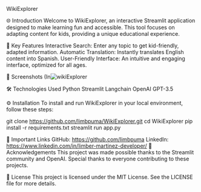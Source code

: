 WikiExplorer

🌐 Introduction
Welcome to WikiExplorer, an interactive Streamlit application designed to make learning fun and accessible. This tool focuses on adapting content for kids, providing a unique educational experience.


🚀 Key Features
Interactive Search: Enter any topic to get kid-friendly, adapted information.
Automatic Translation: Instantly translates English content into Spanish.
User-Friendly Interface: An intuitive and engaging interface, optimized for all ages.

📸 Screenshots
(In![wikiExplorer](https://github.com/limbpuma/WikiexplorerKid/assets/60944076/93a0a30b-c5e9-4c16-be50-a4856a49d3a2)

🛠️ Technologies Used
Python
Streamlit
Langchain
OpenAI GPT-3.5

⚙️ Installation
To install and run WikiExplorer in your local environment, follow these steps:

git clone https://github.com/limbpuma/WikiExplorer.git
cd WikiExplorer
pip install -r requirements.txt
streamlit run app.py

🔗 Important Links
GitHub: https://github.com/limbpuma
LinkedIn: https://www.linkedin.com/in/limber-martinez-developer/
💖 Acknowledgements
This project was made possible thanks to the Streamlit community and OpenAI. Special thanks to everyone contributing to these projects.

📝 License
This project is licensed under the MIT License. See the LICENSE file for more details.
